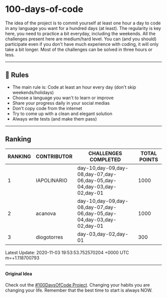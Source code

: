 # 100-days-of-code

The idea of the project is to commit yourself at least one hour a day to code in any language you want for a hundred days (at least). The regularity is key here, you need to practice a bit everyday, including the weekends.
All the challenges present here are medium/hard level. You can (and you should) participate even if you don't have much experience with coding, it will only take a bit longer.
Most of the challenges can be solved in three hours or less.

---

## 🚩 Rules

- The main rule is: Code at least an hour every day (don't skip weekends/holidays)
- Choose a language you wan't to learn or improve
- Share your progress daily in your social medias
- Don't copy code from the internet
- Try to come up with a clean and elegant solution
- Always write tests (and make them pass)

---

## Ranking

| RANKING | CONTRIBUTOR |                         CHALLENGES COMPLETED                          | TOTAL POINTS |
|---------|-------------|-----------------------------------------------------------------------|--------------|
|       1 | IAPOLINARIO | day-10,day-09,day-08,day-07,day-06,day-05,day-04,day-03,day-02,day-01 |         1000 |
|       2 | acanova     | day-10,day-09,day-08,day-07,day-06,day-05,day-04,day-03,day-02,day-01 |         1000 |
|       3 | diogotorres | day-03,day-02,day-01                                                  |          300 |

Latest Update: 2020-11-03 19:53:53.752570204 +0000 UTC m=+1.118700793

---

#### Original Idea

Check out the [#100DaysOfCode Project](https://www.100daysofcode.com/). Changing your habits you are changing your life. Remember that the best time to start is always NOW.
